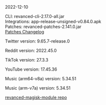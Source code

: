 2022-12-10
  
CLI: revanced-cli-2.17.0-all.jar  
Integrations: app-release-unsigned-v0.84.0.apk  
Patches: revanced-patches-2.141.0.jar  
[Patches Changelog](https://github.com/revanced/revanced-patches/releases/tag/v2.141.0)  

Twitter version: 9.65.7-release.0  

Reddit version: 2022.45.0  

TikTok version: 27.3.3  

YouTube version: 17.45.36  

Music (arm64-v8a) version: 5.34.51  

Music (arm-v7a) version: 5.34.51  

[revanced-magisk-module repo](https://github.com/j-hc/revanced-magisk-module)
